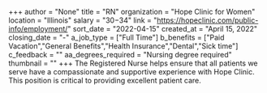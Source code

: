 +++
author = "None"
title = "RN"
organization = "Hope Clinic for Women"
location = "Illinois"
salary = "$30-$34"
link = "https://hopeclinic.com/public-info/employment/"
sort_date = "2022-04-15"
created_at = "April 15, 2022"
closing_date = "-"
a_job_type = ["Full Time"]
b_benefits = ["Paid Vacation","General Benefits","Health Insurance","Dental","Sick time"]
c_feedback = ""
aa_degrees_required = "Nursing degree required"
thumbnail = ""
+++
The Registered Nurse helps ensure that all patients we serve have a compassionate and supportive experience with Hope Clinic. This position is critical to providing excellent patient care.